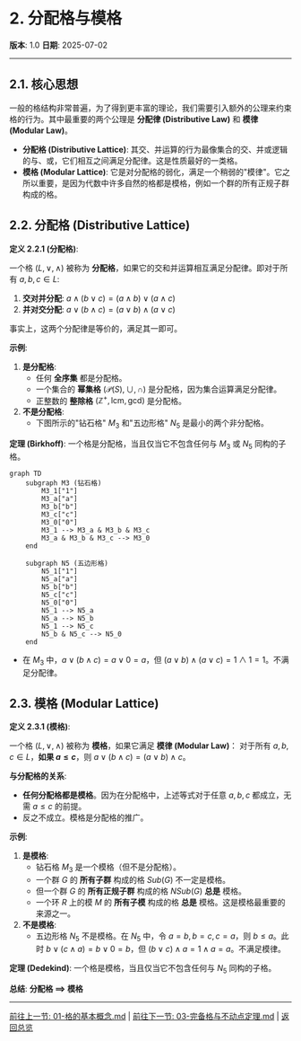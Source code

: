 # 2. 分配格与模格

**版本**: 1.0
**日期**: 2025-07-02

---

## 2.1. 核心思想

一般的格结构非常普遍，为了得到更丰富的理论，我们需要引入额外的公理来约束格的行为。其中最重要的两个公理是 **分配律 (Distributive Law)** 和 **模律 (Modular Law)**。

* **分配格 (Distributive Lattice)**: 其交、并运算的行为最像集合的交、并或逻辑的与、或，它们相互之间满足分配律。这是性质最好的一类格。
* **模格 (Modular Lattice)**: 它是对分配格的弱化，满足一个稍弱的"模律"。它之所以重要，是因为代数中许多自然的格都是模格，例如一个群的所有正规子群构成的格。

## 2.2. 分配格 (Distributive Lattice)

**定义 2.2.1 (分配格)**:

一个格 $(L, \vee, \wedge)$ 被称为 **分配格**，如果它的交和并运算相互满足分配律。即对于所有 $a, b, c \in L$:

1. **交对并分配**: $a \wedge (b \vee c) = (a \wedge b) \vee (a \wedge c)$
2. **并对交分配**: $a \vee (b \wedge c) = (a \vee b) \wedge (a \vee c)$

事实上，这两个分配律是等价的，满足其一即可。

**示例**:

1. **是分配格**:
    * 任何 **全序集** 都是分配格。
    * 一个集合的 **幂集格** $(\mathcal{P}(S), \cup, \cap)$ 是分配格，因为集合运算满足分配律。
    * 正整数的 **整除格** $(\mathbb{Z}^+, \text{lcm}, \text{gcd})$ 是分配格。
2. **不是分配格**:
    * 下图所示的"钻石格" $M_3$ 和"五边形格" $N_5$ 是最小的两个非分配格。

**定理 (Birkhoff)**: 一个格是分配格，当且仅当它不包含任何与 $M_3$ 或 $N_5$ 同构的子格。

```mermaid
graph TD
    subgraph M3 (钻石格)
        M3_1["1"]
        M3_a["a"]
        M3_b["b"]
        M3_c["c"]
        M3_0["0"]
        M3_1 --> M3_a & M3_b & M3_c
        M3_a & M3_b & M3_c --> M3_0
    end

    subgraph N5 (五边形格)
        N5_1["1"]
        N5_a["a"]
        N5_b["b"]
        N5_c["c"]
        N5_0["0"]
        N5_1 --> N5_a
        N5_a --> N5_b
        N5_1 --> N5_c
        N5_b & N5_c --> N5_0
    end
```

* 在 $M_3$ 中，$a \vee (b \wedge c) = a \vee 0 = a$，但 $(a \vee b) \wedge (a \vee c) = 1 \wedge 1 = 1$。不满足分配律。

## 2.3. 模格 (Modular Lattice)

**定义 2.3.1 (模格)**:

一个格 $(L, \vee, \wedge)$ 被称为 **模格**，如果它满足 **模律 (Modular Law)**：
对于所有 $a, b, c \in L$，**如果 $a \le c$**，则 $a \vee (b \wedge c) = (a \vee b) \wedge c$。

**与分配格的关系**:

* **任何分配格都是模格**。因为在分配格中，上述等式对于任意 $a,b,c$ 都成立，无需 $a \le c$ 的前提。
* 反之不成立。模格是分配格的推广。

**示例**:

1. **是模格**:
    * 钻石格 $M_3$ 是一个模格（但不是分配格）。
    * 一个群 $G$ 的 **所有子群** 构成的格 $Sub(G)$ 不一定是模格。
    * 但一个群 $G$ 的 **所有正规子群** 构成的格 $NSub(G)$ **总是** 模格。
    * 一个环 $R$ 上的模 $M$ 的 **所有子模** 构成的格 **总是** 模格。这是模格最重要的来源之一。
2. **不是模格**:
    * 五边形格 $N_5$ 不是模格。在 $N_5$ 中，令 $a=b, b=c, c=a$，则 $b \le a$。此时 $b \vee (c \wedge a) = b \vee 0 = b$，但 $(b \vee c) \wedge a = 1 \wedge a = a$。不满足模律。

**定理 (Dedekind)**: 一个格是模格，当且仅当它不包含任何与 $N_5$ 同构的子格。

**总结**:
**分配格 $\implies$ 模格**

---
[前往上一节: 01-格的基本概念.md](./01-格的基本概念.md) | [前往下一节: 03-完备格与不动点定理.md](./03-完备格与不动点定理.md) | [返回总览](./00-格论总览.md)
